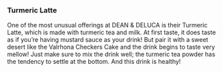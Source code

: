 <h3>Turmeric Latte</h3>
One of the most unusual offerings at DEAN & DELUCA is their Turmeric Latte, which is made with turmeric tea and milk. At first taste, it does taste as if you’re having mustard sauce as your drink! But pair it with a sweet desert like the Valrhona Checkers Cake and the drink begins to taste very mellow! Just make sure to mix the drink well; the turmeric tea powder has the tendency to settle at the bottom. And this drink is healthy!